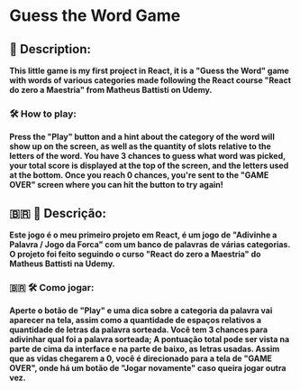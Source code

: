 # Guess the Word Game

## 📁 Description:
**This little game is my first project in React, it is a "Guess the Word" game with words of various categories made following the React course "React do zero a Maestria" from Matheus Battisti on Udemy.**

### 🛠️ How to play:
**Press the "Play" button and a hint about the category of the word will show up on the screen, as well as the quantity of slots relative to the letters of the word. You have 3 chances to guess what word was picked, your total score is displayed at the top of the screen, and the letters used at the bottom. Once you reach 0 chances, you're sent to the "GAME OVER" screen where you can hit the button to try again!**


## 🇧🇷 📁 Descrição:
**Este jogo é o meu primeiro projeto em React, é um jogo de "Adivinhe a Palavra / Jogo da Forca" com um banco de palavras de várias categorias. O projeto foi feito seguindo o curso "React do zero a Maestria" do Matheus Battisti na Udemy.**

### 🇧🇷 🛠️ Como jogar:
**Aperte o botão de "Play" e uma dica sobre a categoria da palavra vai aparecer na tela, assim como a quantidade de espaços relativos a quantidade de letras da palavra sorteada. Você tem 3 chances para adivinhar qual foi a palavra sorteada; A pontuação total pode ser vista na parte de cima da interface e na parte de baixo, as letras usadas. Assim que as vidas chegarem a 0, você é direcionado para a tela de "GAME OVER", onde há um botão de "Jogar novamente" caso queira jogar outra vez.**

